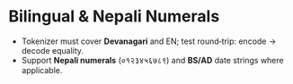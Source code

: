 # Bilingual & Nepali Numerals

- Tokenizer must cover **Devanagari** and EN; test round‑trip: encode → decode equality.  
- Support **Nepali numerals** (०१२३४५६७८९) and **BS/AD** date strings where applicable.
